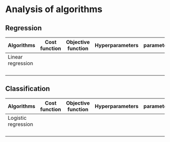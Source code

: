 # Analysis of algorithms

## Regression

| Algorithms        | Cost function | Objective function | Hyperparameters | parameters | How to regularize |
| ----------------- | ------------- | ------------------ | :-------------- | ---------- | ----------------- |
| Linear regression |               |                    |                 |            |                   |
|                   |               |                    |                 |            |                   |
|                   |               |                    |                 |            |                   |
|                   |               |                    |                 |            |                   |
|                   |               |                    |                 |            |                   |



## Classification

| Algorithms          | Cost function | Objective function | Hyperparameters | parameters | How to regularize |
| ------------------- | ------------- | ------------------ | :-------------- | ---------- | ----------------- |
| Logistic regression |               |                    |                 |            |                   |
|                     |               |                    |                 |            |                   |
|                     |               |                    |                 |            |                   |
|                     |               |                    |                 |            |                   |
|                     |               |                    |                 |            |                   |